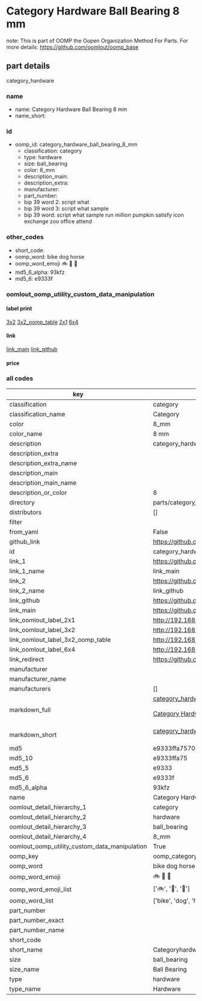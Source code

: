 # Category Hardware Ball Bearing 8 mm  

note: This is part of OOMP the Oopen Organization Method For Parts. For more details: https://github.com/oomlout/oomp_base

##  part details
  



category_hardware



### name
* name: Category Hardware Ball Bearing 8 mm
* name_short: 
### id
* oomp_id: category_hardware_ball_bearing_8_mm
  * classification: category
  * type: hardware
  * size: ball_bearing
  * color: 8_mm
  * description_main: 
  * description_extra: 
  * manufacturer: 
  * part_number: 
  * bip 39 word 2: script what
  * bip 39 word 3: script what sample
  * bip 39 word: script what sample run million pumpkin satisfy icon exchange zoo office attend

### other_codes
* short_code: 
* oomp_word: bike dog horse
* oomp_word_emoji :bike: :dog: :horse:
* md5_6_alpha: 93kfz
* md5_6: e9333f






### oomlout_oomp_utility_custom_data_manipulation
#### label print
[3x2](http://192.168.1.245:1112/?label=oomp%2093kfz)
[3x2_oomp_table](http://192.168.1.108:1112/?label=oomp%2093kfz)
[2x1](http://192.168.1.242:1112/?label=oomp%2093kfz)
[6x4](http://192.168.1.55:1112/?label=oomp%2093kfz)    

#### link

[link_main](https://github.com/oomlout/oomlout_oomp_version_1_messy/tree/main/parts/category_hardware_ball_bearing_8_mm) [link_github](https://github.com/oomlout/oomlout_oomp_version_1_messy/tree/main/parts/category_hardware_ball_bearing_8_mm)                             

#### price







### all codes 
| key | value |  
| --- | --- |  
| classification | category |  
| classification_name | Category |  
| color | 8_mm |  
| color_name | 8 mm |  
| description | category_hardware |  
| description_extra |  |  
| description_extra_name |  |  
| description_main |  |  
| description_main_name |  |  
| description_or_color | 8  |  
| directory | parts/category_hardware_ball_bearing_8_mm |  
| distributors | [] |  
| filter |  |  
| from_yaml | False |  
| github_link | https://github.com/oomlout/oomlout_oomp_part_src/tree/main/parts/category_hardware_ball_bearing_8_mm |  
| id | category_hardware_ball_bearing_8_mm |  
| link_1 | https://github.com/oomlout/oomlout_oomp_version_1_messy/tree/main/parts/category_hardware_ball_bearing_8_mm |  
| link_1_name | link_main |  
| link_2 | https://github.com/oomlout/oomlout_oomp_version_1_messy/tree/main/parts/category_hardware_ball_bearing_8_mm |  
| link_2_name | link_github |  
| link_github | https://github.com/oomlout/oomlout_oomp_version_1_messy/tree/main/parts/category_hardware_ball_bearing_8_mm |  
| link_main | https://github.com/oomlout/oomlout_oomp_version_1_messy/tree/main/parts/category_hardware_ball_bearing_8_mm |  
| link_oomlout_label_2x1 | http://192.168.1.242:1112/?label=oomp%2093kfz |  
| link_oomlout_label_3x2 | http://192.168.1.245:1112/?label=oomp%2093kfz |  
| link_oomlout_label_3x2_oomp_table | http://192.168.1.108:1112/?label=oomp%2093kfz |  
| link_oomlout_label_6x4 | http://192.168.1.55:1112/?label=oomp%2093kfz |  
| link_redirect | https://github.com/oomlout/oomlout_oomp_version_1_messy/tree/main/parts/category_hardware_ball_bearing_8_mm |  
| manufacturer |  |  
| manufacturer_name |  |  
| manufacturers | [] |  
| markdown_full | [category_hardware_ball_bearing_8_mm](none)<br>[](none)<br>[Category Hardware Ball Bearing 8 Mm](none)<br><br> |  
| markdown_short | [category_hardware_ball_bearing_8_mm](none)<br><br> |  
| md5 | e9333ffa757057eab6c65bd57e3e760d |  
| md5_10 | e9333ffa75 |  
| md5_5 | e9333 |  
| md5_6 | e9333f |  
| md5_6_alpha | 93kfz |  
| name | Category Hardware Ball Bearing 8 mm |  
| oomlout_detail_hierarchy_1 | category |  
| oomlout_detail_hierarchy_2 | hardware |  
| oomlout_detail_hierarchy_3 | ball_bearing |  
| oomlout_detail_hierarchy_4 | 8_mm |  
| oomlout_oomp_utility_custom_data_manipulation | True |  
| oomp_key | oomp_category_hardware_ball_bearing_8_mm |  
| oomp_word | bike dog horse |  
| oomp_word_emoji | :bike: :dog: :horse: |  
| oomp_word_emoji_list | [':bike:', ':dog:', ':horse:'] |  
| oomp_word_list | ['bike', 'dog', 'horse'] |  
| part_number |  |  
| part_number_exact |  |  
| part_number_name |  |  
| short_code |  |  
| short_name | Categoryhardware |  
| size | ball_bearing |  
| size_name | Ball Bearing |  
| type | hardware |  
| type_name | Hardware |  
